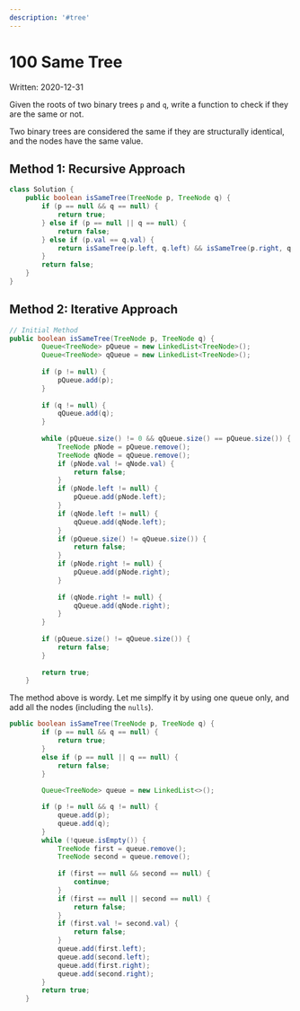 ```yaml
---
description: '#tree'
---
```


# 100 Same Tree

Written: 2020-12-31

Given the roots of two binary trees `p` and `q`, write a function to check if they are the same or not.

Two binary trees are considered the same if they are structurally identical, and the nodes have the same value.

## Method 1: Recursive Approach

```java
class Solution {
    public boolean isSameTree(TreeNode p, TreeNode q) {
        if (p == null && q == null) {
            return true;
        } else if (p == null || q == null) {
            return false;
        } else if (p.val == q.val) {
            return isSameTree(p.left, q.left) && isSameTree(p.right, q.right);
        } 
        return false;
    }
}
```

## Method 2: Iterative Approach

```java
// Initial Method
public boolean isSameTree(TreeNode p, TreeNode q) {
        Queue<TreeNode> pQueue = new LinkedList<TreeNode>();
        Queue<TreeNode> qQueue = new LinkedList<TreeNode>();
        
        if (p != null) {
            pQueue.add(p);
        }
        
        if (q != null) {
            qQueue.add(q);
        }
        
        while (pQueue.size() != 0 && qQueue.size() == pQueue.size()) {
            TreeNode pNode = pQueue.remove();
            TreeNode qNode = qQueue.remove();
            if (pNode.val != qNode.val) {
                return false;
            }
            if (pNode.left != null) {
                pQueue.add(pNode.left);
            }
            if (qNode.left != null) {
                qQueue.add(qNode.left);
            }
            if (pQueue.size() != qQueue.size()) {
                return false;
            }
            if (pNode.right != null) {
                pQueue.add(pNode.right);
            }
            
            if (qNode.right != null) {
                qQueue.add(qNode.right);
            }
        }
        
        if (pQueue.size() != qQueue.size()) {
            return false;
        }
        
        return true;
    }
```

The method above is wordy. Let me simplfy it by using one queue only, and add all the nodes \(including the `nulls`\).

```java
public boolean isSameTree(TreeNode p, TreeNode q) {
        if (p == null && q == null) {
            return true;
        }
        else if (p == null || q == null) {
            return false;
        }
        
        Queue<TreeNode> queue = new LinkedList<>();

        if (p != null && q != null) {
            queue.add(p);
            queue.add(q);
        }
        while (!queue.isEmpty()) {
            TreeNode first = queue.remove();
            TreeNode second = queue.remove();
            
            if (first == null && second == null) {
                continue;
            }
            if (first == null || second == null) {
                return false;
            }
            if (first.val != second.val) {
                return false;
            }
            queue.add(first.left);
            queue.add(second.left);
            queue.add(first.right);
            queue.add(second.right);
        }
        return true;
    }
```

